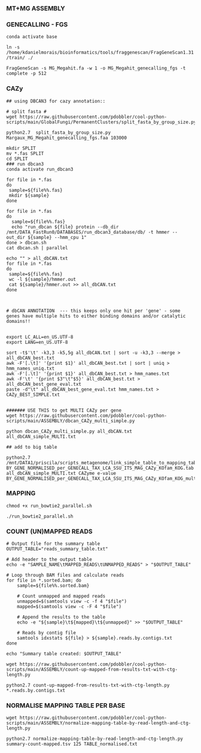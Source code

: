 ### MT+MG ASSEMBLY


### GENECALLING - FGS

`conda activate base`

`ln -s /home/kdanielmorais/bioinformatics/tools/fraggenescan/FragGeneScan1.31/train/ ./`

`FragGeneScan -s MG_Megahit.fa -w 1 -o MG_Megahit_genecalling_fgs -t complete -p 512`


### CAZy

```
## using DBCAN3 for cazy annotation::

# split fasta #
wget https://raw.githubusercontent.com/pdobbler/cool-python-scripts/main/GlobalFungi/PermanentClusters/split_fasta_by_group_size.py

python2.7  split_fasta_by_group_size.py  Margaux_MG_Megahit_genecalling_fgs.faa 103000

mkdir SPLIT 
mv *.fas SPLIT
cd SPLIT
### run dbcan3
conda activate run_dbcan3

for file in *.fas
do
 sample=${file%%.fas}
 mkdir ${sample}
done

for file in *.fas
do
  sample=${file%%.fas}
  echo "run_dbcan ${file} protein --db_dir /mnt/DATA_FastRun0/DATABASES/run_dbcan3_database/db/ -t hmmer --out_dir ${sample} --hmm_cpu 1"
done > dbcan.sh
cat dbcan.sh | parallel

echo "" > all_dbCAN.txt
for file in *.fas
do
 sample=${file%%.fas}
 wc -l ${sample}/hmmer.out
 cat ${sample}/hmmer.out >> all_dbCAN.txt
done



# dbCAN ANNOTATION  --- this keeps only one hit per 'gene' - some genes have multiple hits to either binding domains and/or catalytic domains!!


export LC_ALL=en_US.UTF-8
export LANG=en_US.UTF-8

sort -t$'\t' -k3,3 -k5,5g all_dbCAN.txt | sort -u -k3,3 --merge > all_dbCAN_best.txt
awk -F'[.\t]' '{print $1}' all_dbCAN_best.txt | sort | uniq > hmm_names_uniq.txt
awk -F'[.\t]' '{print $1}' all_dbCAN_best.txt > hmm_names.txt
awk -F'\t' '{print $3"\t"$5}' all_dbCAN_best.txt > all_dbCAN_best_gene_eval.txt
paste -d"\t" all_dbCAN_best_gene_eval.txt hmm_names.txt > CAZy_BEST_SIMPLE.txt


####### USE THIS to get MULTI CAZy per gene
wget https://raw.githubusercontent.com/pdobbler/cool-python-scripts/main/ASSEMBLY/dbcan_CAZy_multi_simple.py

python dbcan_CAZy_multi_simple.py all_dbCAN.txt all_dbCAN_simple_MULTI.txt

## add to big table

python2.7 /mnt/DATA1/priscila/scripts_metagenome/link_simple_table_to_mapping_table.py BY_GENE_NORMALISED_per_GENECALL_TAX_LCA_SSU_ITS_MAG_CAZy_KOfam_KOG.tab all_dbCAN_simple_MULTI.txt CAZyme e-value BY_GENE_NORMALISED_per_GENECALL_TAX_LCA_SSU_ITS_MAG_CAZy_KOfam_KOG_multiCAZY.tab
```



### MAPPING

`chmod +x run_bowtie2_parallel.sh`

`./run_bowtie2_parallel.sh`

### COUNT (UN)MAPPED READS

```
# Output file for the summary table
OUTPUT_TABLE="reads_summary_table.txt"

# Add header to the output table
echo -e "SAMPLE_NAME\tMAPPED_READS\tUNMAPPED_READS" > "$OUTPUT_TABLE"

# Loop through BAM files and calculate reads
for file in *.sorted.bam; do
    sample=${file%%.sorted.bam}
    
    # Count unmapped and mapped reads
    unmapped=$(samtools view -c -f 4 "$file")
    mapped=$(samtools view -c -F 4 "$file")

    # Append the results to the table
    echo -e "${sample}\t${mapped}\t${unmapped}" >> "$OUTPUT_TABLE"

    # Reads by contig file
    samtools idxstats ${file} > ${sample}.reads.by.contigs.txt
done

echo "Summary table created: $OUTPUT_TABLE"
```

`wget https://raw.githubusercontent.com/pdobbler/cool-python-scripts/main/ASSEMBLY/count-up-mapped-from-results-txt-with-ctg-length.py`

`python2.7 count-up-mapped-from-results-txt-with-ctg-length.py *.reads.by.contigs.txt`


### NORMALISE MAPPING TABLE PER BASE

`wget https://raw.githubusercontent.com/pdobbler/cool-python-scripts/main/ASSEMBLY/normalize-mapping-table-by-read-length-and-ctg-length.py`

`python2.7 normalize-mapping-table-by-read-length-and-ctg-length.py summary-count-mapped.tsv 125 TABLE_normalised.txt`


